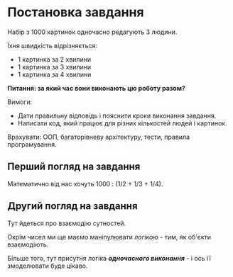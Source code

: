 # Постановка завдання

Набір з 1000 картинок одночасно редагують 3 людини.

Їхня швидкість відрізняється:
- 1 картинка за 2 хвилини
- 1 картинка за 3 хвилини
- 1 картинка за 4 хвилини

**Питання: за який час вони виконають цю роботу разом?**

Вимоги:

- Дати правильну відповідь і пояснити кроки виконання завдання.
- Написати код, який працює для різних кількостей людей і картинок.

Врахувати: ООП, багаторівневу архітектуру, тести, правила програмування.

## Перший погляд на завдання 

Математично від нас хочуть 1000 : (1/2 + 1/3 + 1/4).

## Другий погляд на завдання

Тут йдеться про взаємодію сутностей. 

Окрім чисел ми ще маємо маніпулювати _логікою_ - тим, як об'єкти взаємодіють. 

Більше того, тут присутня логіка ***одночасного виконання*** - і ось її змоделювати буде цікаво.

